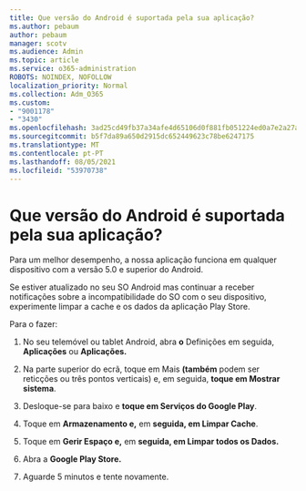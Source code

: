 ```yaml
---
title: Que versão do Android é suportada pela sua aplicação?
ms.author: pebaum
author: pebaum
manager: scotv
ms.audience: Admin
ms.topic: article
ms.service: o365-administration
ROBOTS: NOINDEX, NOFOLLOW
localization_priority: Normal
ms.collection: Adm_O365
ms.custom:
- "9001178"
- "3430"
ms.openlocfilehash: 3ad25cd49fb37a34afe4d65106d0f881fb051224ed0a7e2a27a1fd2f52645433
ms.sourcegitcommit: b5f7da89a650d2915dc652449623c78be6247175
ms.translationtype: MT
ms.contentlocale: pt-PT
ms.lasthandoff: 08/05/2021
ms.locfileid: "53970738"
---
```

# <a name="what-version-of-android-does-your-app-support"></a>Que versão do Android é suportada pela sua aplicação?

Para um melhor desempenho, a nossa aplicação funciona em qualquer dispositivo com a versão 5.0 e superior do Android.

Se estiver atualizado no seu SO Android mas continuar a receber notificações sobre a incompatibilidade do SO com o seu dispositivo, experimente limpar a cache e os dados da aplicação Play Store.

Para o fazer: 

1. No seu telemóvel ou tablet Android, abra **o** Definições em seguida, **Aplicações** ou **Aplicações.**

2. Na parte superior do ecrã, toque em Mais **(também** podem ser reticções ou três pontos verticais) e, em seguida, **toque em Mostrar sistema**. 

3. Desloque-se para baixo e **toque em Serviços do Google Play**. 

4. Toque em **Armazenamento e,** em **seguida, em Limpar Cache**. 

5. Toque em **Gerir Espaço e,** em **seguida, em Limpar todos os Dados.** 

6. Abra a **Google Play Store.** 

7. Aguarde 5 minutos e tente novamente. 